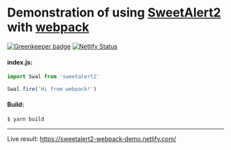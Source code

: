 # Demonstration of using [SweetAlert2](https://github.com/sweetalert2/sweetalert2) with [webpack](https://webpack.github.io/)

[![Greenkeeper badge](https://badges.greenkeeper.io/sweetalert2/sweetalert2-webpack-demo.svg)](https://greenkeeper.io/)
[![Netlify Status](https://api.netlify.com/api/v1/badges/06263161-e22d-48b0-a5b8-a90981cea80d/deploy-status)](https://app.netlify.com/sites/sweetalert2-webpack-demo/deploys)

#### index.js:
```js
import Swal from 'sweetalert2'

Swal.fire('Hi from webpack!')
```

#### Build:
```sh
$ yarn build
```

---

Live result: https://sweetalert2-webpack-demo.netlify.com/

